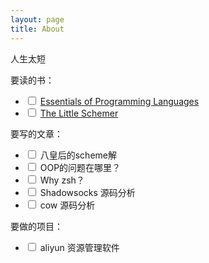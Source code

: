 ```yaml
---
layout: page
title: About
---
```


人生太短

要读的书：

- <input type="checkbox"> [Essentials of Programming Languages][1]
- <input type="checkbox"> [The Little Schemer][2]

要写的文章：

* <input type="checkbox"> 八皇后的scheme解
* <input type="checkbox"> OOP的问题在哪里？
* <input type="checkbox"> Why zsh？
* <input type="checkbox"> Shadowsocks 源码分析
* <input type="checkbox"> cow 源码分析

要做的项目：

* <input type="checkbox"> aliyun 资源管理软件


[1]:https://mitpress.mit.edu/books/essentials-programming-languages
[2]:https://mitpress.mit.edu/books/little-schemer
